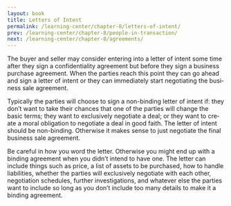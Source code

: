 ```yaml
---
layout: book
title: Letters of Intent
permalink: /learning-center/chapter-8/letters-of-intent/
prev: /learning-center/chapter-8/people-in-transaction/
next: /learning-center/chapter-8/agreements/
---
```


The buyer and seller may con­sider enter­ing into a let­ter of intent some time after they sign a con­fi­den­tial­ity agree­ment but before they sign a busi­ness pur­chase agree­ment. When the par­ties reach this point they can go ahead and sign a let­ter of intent or they can imme­di­ately start nego­ti­at­ing the busi­ness sale agreement.

Typ­i­cally the par­ties will choose to sign a non-binding let­ter of intent if: they don’t want to take their chances that one of the par­ties will change the basic terms; they want to exclu­sively nego­ti­ate a deal; or they want to cre­ate a moral oblig­a­tion to nego­ti­ate a deal in good faith. The let­ter of intent should be non-binding. Oth­er­wise it makes sense to just nego­ti­ate the final busi­ness sale agreement.

Be care­ful in how you word the let­ter. Oth­er­wise you might end up with a bind­ing agree­ment when you didn’t intend to have one. The let­ter can include things such as price, a list of assets to be pur­chased, how to han­dle lia­bil­i­ties, whether the par­ties will exclu­sively nego­ti­ate with each other, nego­ti­a­tion sched­ules, fur­ther inves­ti­ga­tions, and what­ever else the par­ties want to include so long as you don’t include too many details to make it a bind­ing agreement.